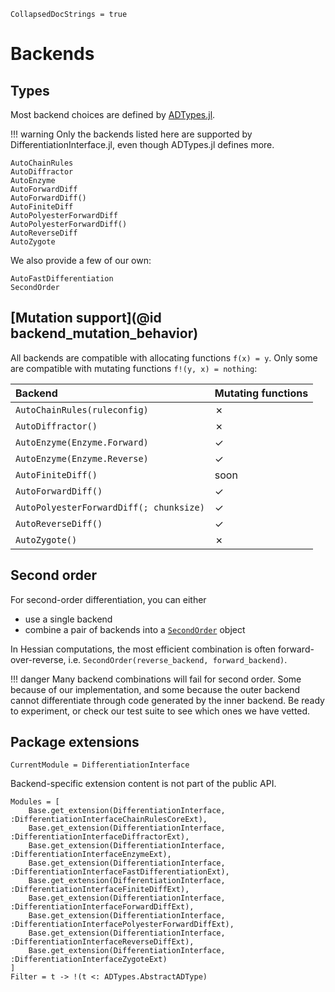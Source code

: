 ```@meta
CollapsedDocStrings = true
```

# Backends

## Types

Most backend choices are defined by [ADTypes.jl](https://github.com/SciML/ADTypes.jl).

!!! warning
    Only the backends listed here are supported by DifferentiationInterface.jl, even though ADTypes.jl defines more.

```@docs
AutoChainRules
AutoDiffractor
AutoEnzyme
AutoForwardDiff
AutoForwardDiff()
AutoFiniteDiff
AutoPolyesterForwardDiff
AutoPolyesterForwardDiff()
AutoReverseDiff
AutoZygote
```

We also provide a few of our own:

```@docs
AutoFastDifferentiation
SecondOrder
```

## [Mutation support](@id backend_mutation_behavior)

All backends are compatible with allocating functions `f(x) = y`. Only some are compatible with mutating functions `f!(y, x) = nothing`:

| Backend                                 | Mutating functions |
| :-------------------------------------- | ------------------ |
| `AutoChainRules(ruleconfig)`            | ✗                  |
| `AutoDiffractor()`                      | ✗                  |
| `AutoEnzyme(Enzyme.Forward)`            | ✓                  |
| `AutoEnzyme(Enzyme.Reverse)`            | ✓                  |
| `AutoFiniteDiff()`                      | soon               |
| `AutoForwardDiff()`                     | ✓                  |
| `AutoPolyesterForwardDiff(; chunksize)` | ✓                  |
| `AutoReverseDiff()`                     | ✓                  |
| `AutoZygote()`                          | ✗                  |

## Second order

For second-order differentiation, you can either

- use a single backend  
- combine a pair of backends into a [`SecondOrder`](@ref) object

In Hessian computations, the most efficient combination is often forward-over-reverse, i.e. `SecondOrder(reverse_backend, forward_backend)`.

!!! danger
    Many backend combinations will fail for second order.
    Some because of our implementation, and some because the outer backend cannot differentiate through code generated by the inner backend.
    Be ready to experiment, or check our test suite to see which ones we have vetted.

## Package extensions

```@meta
CurrentModule = DifferentiationInterface
```

Backend-specific extension content is not part of the public API.

```@autodocs
Modules = [
    Base.get_extension(DifferentiationInterface, :DifferentiationInterfaceChainRulesCoreExt),
    Base.get_extension(DifferentiationInterface, :DifferentiationInterfaceDiffractorExt),
    Base.get_extension(DifferentiationInterface, :DifferentiationInterfaceEnzymeExt),
    Base.get_extension(DifferentiationInterface, :DifferentiationInterfaceFastDifferentiationExt),
    Base.get_extension(DifferentiationInterface, :DifferentiationInterfaceFiniteDiffExt),
    Base.get_extension(DifferentiationInterface, :DifferentiationInterfaceForwardDiffExt),
    Base.get_extension(DifferentiationInterface, :DifferentiationInterfacePolyesterForwardDiffExt),
    Base.get_extension(DifferentiationInterface, :DifferentiationInterfaceReverseDiffExt),
    Base.get_extension(DifferentiationInterface, :DifferentiationInterfaceZygoteExt)
]
Filter = t -> !(t <: ADTypes.AbstractADType)
```
